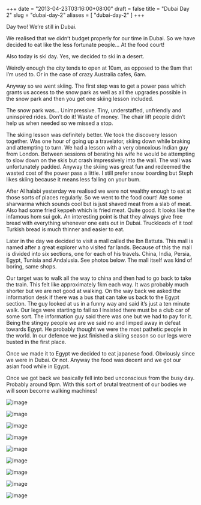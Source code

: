 +++
date = "2013-04-23T03:16:00+08:00"
draft = false
title = "Dubai Day 2"
slug = "dubai-day-2"
aliases = [
	"dubai-day-2"
]
+++

Day two! We’re still in Dubai.

We realised that we didn’t budget properly for our time in Dubai. So we have decided to eat like the less fortunate people… At the food court!

Also today is ski day. Yes, we decided to ski in a desert.

Weirdly enough the city tends to open at 10am, as opposed to the 9am that I’m used to. Or in the case of crazy Australia cafes, 6am.

Anyway so we went skiing. The first step was to get a power pass which grants us access to the snow park as well as all the upgrades possible in the snow park and then you get one skiing lesson included.

The snow park was… Unimpressive. Tiny, understaffed, unfriendly and uninspired rides. Don’t do it! Waste of money. The chair lift people didn’t help us when needed so we missed a stop.

The skiing lesson was definitely better. We took the discovery lesson together. Was one hour of going up a travelator, skiing down while braking and attempting to turn. We had a lesson with a very obnoxious Indian guy from London. Between sessions of berating his wife he would be attempting to slow down on the skis but crash impressively into the wall. The wall was unfortunately padded. Anyway the skiing was great fun and redeemed the wasted cost of the power pass a little. I still prefer snow boarding but Steph likes skiing because it means less falling on your bum.

After Al halabi yesterday we realised we were not wealthy enough to eat at those sorts of places regularly. So we went to the food court! Ate some sharwarma which sounds cool but is just shaved meat from a slab of meat. Also had some fried keppeh which is fried meat. Quite good. It looks like the infamous hom sui gok. An interesting point is that they always give free bread with everything whenever one eats out in Dubai. Truckloads of it too! Turkish bread is much thinner and easier to eat.

Later in the day we decided to visit a mall called the Ibn Battuta. This mall is named after a great explorer who visited far lands. Because of this the mall is divided into six sections, one for each of his travels. China, India, Persia, Egypt, Tunisia and Andalusia. See photos below. The mall itself was kind of boring, same shops.

Our target was to walk all the way to china and then had to go back to take the train. This felt like approximately 1km each way. It was probably much shorter but we are not good at walking. On the way back we asked the information desk if there was a bus that can take us back to the Egypt section. The guy looked at us in a funny way and said it’s just a ten minute walk. Our legs were starting to fail so I insisted there must be a club car of some sort. The information guy said there was one but we had to pay for it. Being the stingey people we are we said no and limped away in defeat towards Egypt. He probably thought we were the most pathetic people in the world. In our defence we just finished a skiing season so our legs were busted in the first place.

Once we made it to Egypt we decided to eat japanese food. Obviously since we were in Dubai. Or not. Anyway the food was decent and we got our asian food while in Egypt.

Once we got back we basically fell into bed unconscious from the busy day. Probably around 9pm. With this sort of brutal treatment of our bodies we will soon become walking machines!

![image](/images/2013/04/wpid-img_20130422_110837.jpg "IMG_20130422_110837.jpg")

![image](/images/2013/04/wpid-img_20130422_111356.jpg "IMG_20130422_111356.jpg")

![image](/images/2013/04/wpid-img_20130422_131922.jpg "IMG_20130422_131922.jpg")

![image](/images/2013/04/wpid-img-20130425-wa0005.jpg "IMG-20130425-WA0005.jpg")

![image](/images/2013/04/wpid-img-20130425-wa0003.jpg "IMG-20130425-WA0003.jpg")

![image](/images/2013/04/wpid-img_20130422_134224.jpg "IMG_20130422_134224.jpg")

![image](/images/2013/04/wpid-img-20130425-wa0010.jpg "IMG-20130425-WA0010.jpg")

![image](/images/2013/04/wpid-img-20130425-wa0006.jpg "IMG-20130425-WA0006.jpg")

![image](/images/2013/04/wpid-img-20130425-wa0013.jpg "IMG-20130425-WA0013.jpg")


